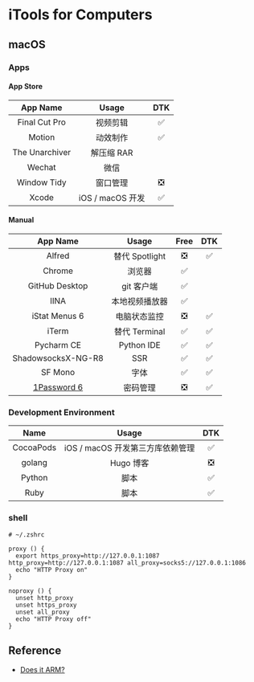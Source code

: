 # iTools for Computers

## macOS

### Apps

#### App Store

|App Name|Usage|DTK|
|:-:|:-:|:-:|
|Final Cut Pro|视频剪辑|✅|
|Motion|动效制作|✅|
|The Unarchiver|解压缩 RAR|
|Wechat|微信||
|Window Tidy|窗口管理|❎|
|Xcode|iOS / macOS 开发|✅|

#### Manual

|App Name|Usage|Free|DTK|
|:-:|:-:|:-:|:-:|
|Alfred|替代 Spotlight|❎|✅|
|Chrome|浏览器|✅|
|GitHub Desktop|git 客户端|✅|
|IINA|本地视频播放器|✅|
|iStat Menus 6|电脑状态监控|❎|✅|
|iTerm|替代 Terminal|✅|✅|
|Pycharm CE|Python IDE|✅|✅|
|ShadowsocksX-NG-R8|SSR|✅|✅|
|SF Mono|字体|✅|✅|
|[1Password 6](https://app-updates.agilebits.com/download/OPM4)|密码管理|❎|✅|

### Development Environment

|Name|Usage|DTK|
|:-:|:-:|:-:|
|CocoaPods|iOS / macOS 开发第三方库依赖管理|✅|
|golang|Hugo 博客|❎|
|Python|脚本|✅|
|Ruby|脚本|✅|

### shell

```shell
# ~/.zshrc

proxy () {
  export https_proxy=http://127.0.0.1:1087 http_proxy=http://127.0.0.1:1087 all_proxy=socks5://127.0.0.1:1086
  echo "HTTP Proxy on"
}

noproxy () {
  unset http_proxy
  unset https_proxy
  unset all_proxy
  echo "HTTP Proxy off"
}
```

## Reference

- [Does it ARM?](https://doesitarm.com)
